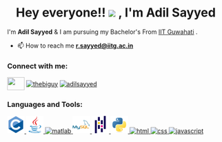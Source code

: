<h1 align="center">Hey everyone!! <img src="https://github.com/TheDudeThatCode/TheDudeThatCode/blob/master/Assets/Hi.gif"  height="29px"> , I'm Adil Sayyed </h1>
<p align="center">
  
  

</p>

I'm **Adil Sayyed** & I am pursuing my Bachelor's From [IIT Guwahati](https://www.iitg.ac.in/) .

- 📫 How to reach me **r.sayyed@iitg.ac.in**

<h3 align="left">Connect with me:</h3>
<p align="left">
<a href="https://www.instagram.com/addilsayyed/" target="blank"><img align="center" src="https://raw.githubusercontent.com/rahuldkjain/github-profile-readme-generator/master/src/images/icons/Social/instagram.svg" alt="" height="30" width="40" /></a>
<a href="https://codeforces.com/profile/thebiguy" target="blank"><img align="center" src="https://cdn.iconscout.com/icon/free/png-256/code-forces-3628695-3029920.png" alt="thebiguy" height="30" width="40" /></a>
<a href="https://www.linkedin.com/in/adil-sayyed/" target="blank"><img align="center" src="https://www.freepnglogos.com/uploads/linkedin-in-logo-png-1.png" alt="adilsayyed" height="30" width="40" /></a>
</p>
<h3 align="left">Languages and Tools:</h3>

<a href="https://www.cprogramming.com/" target="_blank" rel="noreferrer"> <img src="https://raw.githubusercontent.com/devicons/devicon/master/icons/c/c-original.svg" alt="c" width="40" height="40"/> </a> 
<a href="https://www.java.com" target="_blank" rel="noreferrer"> <img src="https://raw.githubusercontent.com/devicons/devicon/master/icons/java/java-original.svg" alt="java" width="40" height="40"/> </a>  <a href="https://www.mathworks.com/" target="_blank" rel="noreferrer"> <img src="https://upload.wikimedia.org/wikipedia/commons/2/21/Matlab_Logo.png" alt="matlab" width="40" height="40"/> </a> 
<a href="https://www.mysql.com/" target="_blank" rel="noreferrer"> <img src="https://raw.githubusercontent.com/devicons/devicon/master/icons/mysql/mysql-original-wordmark.svg" alt="mysql" width="40" height="40"/> </a> 
<a href="https://pandas.pydata.org/" target="_blank" rel="noreferrer"> <img src="https://raw.githubusercontent.com/devicons/devicon/2ae2a900d2f041da66e950e4d48052658d850630/icons/pandas/pandas-original.svg" alt="pandas" width="40" height="40"/> </a> 
<a href="https://www.python.org" target="_blank" rel="noreferrer"> <img src="https://raw.githubusercontent.com/devicons/devicon/master/icons/python/python-original.svg" alt="python" width="40" height="40"/> </a> 
<a href="https://www.html.com" target="_blank" rel="noreferrer"> <img src="https://cdn.pixabay.com/photo/2017/08/05/11/16/logo-2582748_1280.png" alt="html" width="40" height="40"/> </a>
<a href="https://www.html.com" target="_blank" rel="noreferrer"> <img src="https://upload.wikimedia.org/wikipedia/commons/thumb/d/d5/CSS3_logo_and_wordmark.svg/1200px-CSS3_logo_and_wordmark.svg.png" alt="css" width="40" height="40"/> </a>
<a href="https://www.javascript.com" target="_blank" rel="noreferrer"> <img src="https://static.javatpoint.com/images/javascript/javascript_logo.png" alt="javascript" width="40" height="40"/> </a>
 

</p>
<h1>
  </h1>
<br/>
